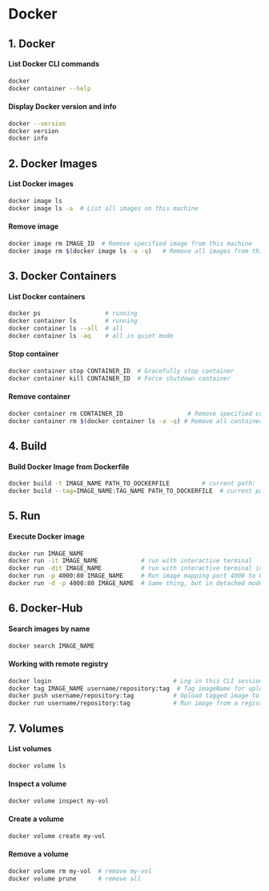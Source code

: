 # Docker

## 1. Docker

#### List Docker CLI commands
```bash
docker
docker container --help
```

#### Display Docker version and info
```bash
docker --version
docker version
docker info
```

## 2. Docker Images

#### List Docker images
```bash
docker image ls
docker image ls -a  # List all images on this machine
```
#### Remove image
```bash
docker image rm IMAGE_ID  # Remove specified image from this machine
docker image rm $(docker image ls -a -q)   # Remove all images from this machine
```

## 3. Docker Containers

#### List Docker containers
```bash
docker ps                  # running
docker container ls        # running
docker container ls --all  # all
docker container ls -aq    # all in quiet mode
```

#### Stop container
```bash
docker container stop CONTAINER_ID  # Gracefully stop container
docker container kill CONTAINER_ID  # Force shutdown container
```

#### Remove container
```bash
docker container rm CONTAINER_ID                  # Remove specified container
docker container rm $(docker container ls -a -q) # Remove all containers
```

## 4. Build

#### Build Docker Image from Dockerfile
```bash
docker build -t IMAGE_NAME PATH_TO_DOCKERFILE         # current path: '.'
docker build --tag=IMAGE_NAME:TAG_NAME PATH_TO_DOCKERFILE  # current path: '.'
```

## 5. Run

#### Execute Docker image
```bash
docker run IMAGE_NAME
docker run -it IMAGE_NAME            # run with interactive terminal
docker run -dit IMAGE_NAME           # run with interactive terminal in background
docker run -p 4000:80 IMAGE_NAME     # Run image mapping port 4000 to 80
docker run -d -p 4000:80 IMAGE_NAME  # Same thing, but in detached mode
```

## 6. Docker-Hub

#### Search images by name
```bash
docker search IMAGE_NAME
```

#### Working with remote registry
```bash
docker login                                  # Log in this CLI session using your Docker credentials
docker tag IMAGE_NAME username/repository:tag  # Tag imageName for upload to registry
docker push username/repository:tag           # Upload tagged image to registry
docker run username/repository:tag            # Run image from a registry
```

## 7. Volumes

#### List volumes
```bash
docker volume ls
```
#### Inspect a volume
```bash
docker volume inspect my-vol
```
#### Create a volume
```bash
docker volume create my-vol
```
#### Remove a volume
```bash
docker volume rm my-vol  # remove my-vol
docker volume prune      # remove all
```

